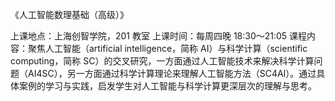 《人工智能数理基础（高级）》

上课地点：上海创智学院，201 教室
上课时间：每周四晚 18:30～21:05
课程内容：聚焦人工智能（artificial intelligence，简称 AI）与科学计算（scientific computing，简称 SC）的交叉研究，一方面通过人工智能技术来解决科学计算问题（AI4SC），另一方面通过科学计算理论来理解人工智能方法（SC4AI）。通过具体案例的学习与实践，启发学生对人工智能与科学计算更深层次的理解与思考。
